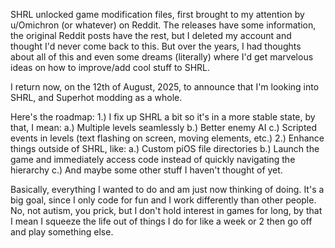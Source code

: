 SHRL unlocked game modification files, first brought to my attention by u/Omichron (or whatever) on Reddit. The releases have some information, the original Reddit posts have the rest, but I deleted my account and thought I'd never come back to this. But over the years, I had thoughts about all of this and even some dreams (literally) where I'd get marvelous ideas on how to improve/add cool stuff to SHRL.

I return now, on the 12th of August, 2025, to announce that I'm looking into SHRL, and Superhot modding as a whole.


Here's the roadmap:
1.) I fix up SHRL a bit so it's in a more stable state, by that, I mean:
  a.) Multiple levels seamlessly
  b.) Better enemy AI
  c.) Scripted events in levels (text flashing on screen, moving elements, etc.)
2.) Enhance things outside of SHRL, like:
  a.) Custom piOS file directories
  b.) Launch the game and immediately access code instead of quickly navigating the hierarchy
  c.) And maybe some other stuff I haven't thought of yet.

Basically, everything I wanted to do and am just now thinking of doing. It's a big goal, since I only code for fun and I work differently than other people. No, not autism, you prick, but I don't hold interest in games for long, by that I mean I squeeze the life out of things I do for like a week or 2 then go off and play something else.
